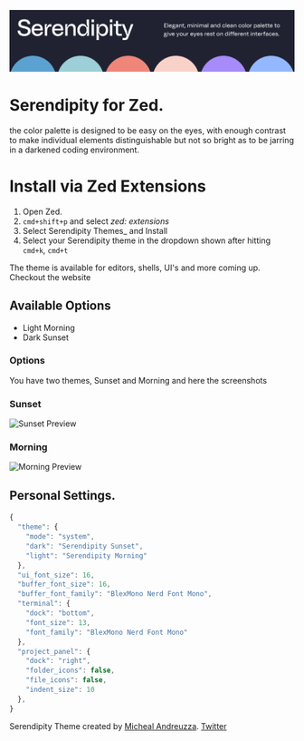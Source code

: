 ![Midnight](https://raw.githubusercontent.com/Serendipity-Theme/assets/main/githubHeader.png)

# Serendipity for Zed.
the color palette is designed to be easy on the eyes, with enough contrast to make individual elements distinguishable but not so bright as to be jarring in a darkened coding environment.

# Install via Zed Extensions

1. Open Zed.
2. `cmd+shift+p` and select _zed: extensions_
3. Select Serendipity Themes_ and Install
4. Select your Serendipity theme in the dropdown shown after hitting `cmd+k`, `cmd+t`

The theme is available for editors, shells, UI's and more coming up. Checkout the website

## Available Options
- Light Morning
- Dark Sunset

### Options
You have two themes, Sunset and Morning and here the screenshots

### Sunset
![Sunset Preview](https://raw.githubusercontent.com/meocoder31099/Serendipity-Theme-Zed/main/assets/previews/sunset.png?raw=true)

### Morning
![Morning Preview](https://raw.githubusercontent.com/meocoder31099/Serendipity-Theme-Zed/main/assets/previews/morning.png?raw=true)

## Personal Settings.

```js
{
  "theme": {
    "mode": "system",
    "dark": "Serendipity Sunset",
    "light": "Serendipity Morning"
  },
  "ui_font_size": 16,
  "buffer_font_size": 16,
  "buffer_font_family": "BlexMono Nerd Font Mono",
  "terminal": {
    "dock": "bottom",
    "font_size": 13,
    "font_family": "BlexMono Nerd Font Mono"
  },
  "project_panel": {
    "dock": "right",
    "folder_icons": false,
    "file_icons": false,
    "indent_size": 10
  },
}
```


Serendipity Theme created by [Micheal Andreuzza](https://github.com/michael-andreuzza).
[Twitter](https://twitter.com/Mike_Andreuzza)
